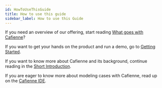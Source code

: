 ```yaml
---
id: HowToUseThisGuide
title: How to use this guide
sidebar_label: How to use this Guide
---
```

If you need an overview of our offering, start reading [What goes with Cafienne](WhatGoesWithCafienne)? 

If you want to get your hands on the product and run a demo, go to [Getting Started](getting-started/overview).

If you want to know more about Cafienne and its background, continue reading in the [Short Introduction](ShortIntroduction).
 
If you are eager to know more about modeling cases with Cafienne, read up on the [Cafienne IDE](ide/overview).
